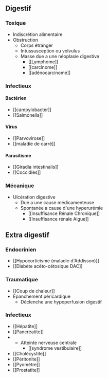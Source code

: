 ## Digestif
### Toxique
- Indiscrétion alimentaire 
- Obstruction 
	- Corps étranger
	- Intussusception ou volvulus
	- Masse due a une néoplasie digestive
		- [[Lymphome]]
		- [[carcinome]]
		- [[adénocarcinome]]



### Infectieux
#### Bactérien 
- [[campylobacter]]
- [[Salmonella]]

#### Virus
- [[Parvovirose]]
- [[maladie de carré]]

#### Parasitisme 
- [[Giradia intestinalis]]
- [[Coccidies]]


### Mécanique 
- Ulcération digestive 
	- Due a une cause médicamenteuse 
	- Spontanée a cause d'une hyperurémie 
		- [[Insuffisance Rénale Chronique]]
		- [[Insuffisance rénale Aigue]]


## Extra digestif
### Endocrinien 
- [[Hypocorticisme (maladie d'Addisson)]]
- [[Diabète acéto-cétosique DAC]]


### Traumatique
- [[Coup de chaleur]]
- Épanchement péricardique 
	- Déclenche une hypoperfusion digestif 


### Infectieux
- [[Hépatite]]
- [[Pancréatite]]
- - Atteinte nerveuse centrale
	- [[syndrome vestibulaire]]
- [[Cholécystite]]
- [[Péritonite]]
- [[Pyomètre]]
- [[Prostatite]]